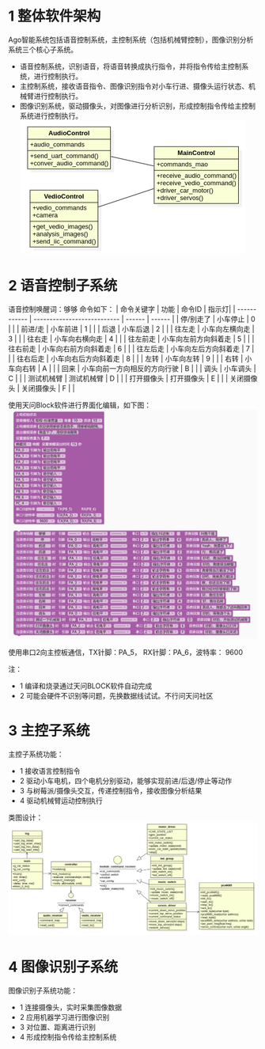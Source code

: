 # 1 整体软件架构
Ago智能系统包括语音控制系统，主控制系统（包括机械臂控制），图像识别分析系统三个核心子系统。
- 语音控制系统，识别语音，将语音转换成执行指令，并将指令传给主控制系统，进行控制执行。
- 主控制系统，接收语音指令、图像识别指令对小车行进、摄像头运行状态、机械臂进行控制执行。
- 图像识别系统，驱动摄像头，对图像进行分析识别，形成控制指令传给主控制系统进行控制执行。
![](archetecture.png)
# 2 语音控制子系统
语音控制唤醒词：够够
命令如下：
| 命令关键字     | 功能                         | 命令ID |    指示灯|
| ------------  | --------------------------- | ------ | ------  |
| 停/别走了     | 小车停止                      |  0     |         |
| 前进/走       | 小车前进                      | 1     |         |
| 后退          | 小车后退                      |  2     |         |
| 往左走        | 小车向左横向走                  | 3     |         |
| 往右走        | 小车向右横向走                  | 4     |         |
| 往左前走      | 小车向左前方向斜着走             | 5     |         |
| 往右前走      | 小车向右前方向斜着走             | 6     |         |
| 往左后走      | 小车向左后方向斜着走             | 7     |         |
| 往右后走      | 小车向右后方向斜着走             | 8     |         |
| 左转         | 小车向左转                      | 9     |         |
| 右转         | 小车向右转                      | A     |         |
| 回来         | 小车向前一方向相反的方向行驶      | B     |         |
| 调头         | 小车调头                        | C     |         |
| 测试机械臂   | 测试机械臂                       | D     |         |
| 打开摄像头   | 打开摄像头                       | E     |         |
| 关闭摄像头   | 关闭摄像头                       | F     |         |

使用天问Block软件进行界面化编辑，如下图：
![](audio_control/ago-command.png)

使用串口2向主控板通信，TX针脚：PA_5， RX针脚：PA_6，波特率： 9600

注：
- 1 编译和烧录通过天问BLOCK软件自动完成
- 2 可能会硬件不识别等问题，先换数据线试试。不行问天问社区

# 3 主控子系统
主控子系统功能：
- 1 接收语言控制指令
- 2 驱动小车电机，四个电机分别驱动，能够实现前进/后退/停止等动作
- 3 与树莓派/摄像头交互，传递控制指令，接收图像分析结果
- 4 驱动机械臂运动控制执行

类图设计：
![](main_control/main_control_class_design.png)

# 4 图像识别子系统
图像识别子系统功能：
- 1 连接摄像头，实时采集图像数据
- 2 应用机器学习进行图像识别
- 3 对位置、距离进行识别
- 4 形成控制指令传给主控制系统